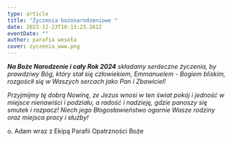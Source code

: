 ```yaml
---
type: article
title: "Życzenia bożonarodzeniowe "
date: 2023-12-23T16:13:23.261Z
eventDate: ""
author: parafia wesoła
cover: zyczenia_www.png
---
```

<!--StartFragment-->

***Na Boże Narodzenie i cały Rok 2024*** *składamy serdeczne życzenia, by prawdziwy Bóg, który stał się człowiekiem, Emmanuelem - Bogiem bliskim, rozgościł się w Waszych sercach jako Pan i Zbawiciel!*

*Przyjmijmy tę dobrą Nowinę, ze Jezus wnosi w ten świat pokój i jedność w miejsce nienawiści i podziału, a radość i nadzieję, gdzie panoszy się smutek i rozpacz! Niech jego Błogosławieństwo ogarnie Wasze rodziny oraz miejsca pracy i służby!*

o. Adam wraz z Ekipą Parafii Opatrzności Boże

<!--EndFragment-->